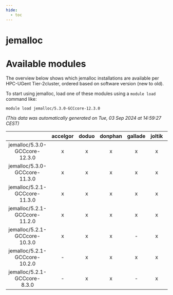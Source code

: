 ```yaml
---
hide:
  - toc
---
```


jemalloc
========

# Available modules


The overview below shows which jemalloc installations are available per HPC-UGent Tier-2cluster, ordered based on software version (new to old).

To start using jemalloc, load one of these modules using a `module load` command like:

```shell
module load jemalloc/5.3.0-GCCcore-12.3.0
```

*(This data was automatically generated on Tue, 03 Sep 2024 at 14:59:27 CEST)*  

| |accelgor|doduo|donphan|gallade|joltik|shinx|skitty|
| :---: | :---: | :---: | :---: | :---: | :---: | :---: | :---: |
|jemalloc/5.3.0-GCCcore-12.3.0|x|x|x|x|x|x|x|
|jemalloc/5.3.0-GCCcore-11.3.0|x|x|x|x|x|-|x|
|jemalloc/5.2.1-GCCcore-11.3.0|x|x|x|x|x|-|x|
|jemalloc/5.2.1-GCCcore-11.2.0|x|x|x|x|x|-|x|
|jemalloc/5.2.1-GCCcore-10.3.0|x|x|x|-|x|-|x|
|jemalloc/5.2.1-GCCcore-10.2.0|-|x|x|x|x|-|x|
|jemalloc/5.2.1-GCCcore-8.3.0|-|x|x|-|x|-|x|
